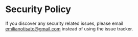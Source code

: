 # Security Policy

If you discover any security related issues, please email emilianotisato@gmail.com instead of using the issue tracker.

